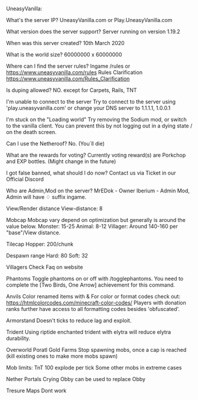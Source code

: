 UneasyVanilla:

What's the server IP?
	UneasyVanilla.com or Play.UneasyVanilla.com
	
What version does the server support?
	Server running on version 1.19.2
	
When was this server created?
	10th March 2020
	
What is the world size?
	60000000 x 60000000
	
Where can I find the server rules?
	Ingame /rules or https://www.uneasyvanilla.com/rules
	Rules Clarification https://www.uneasyvanilla.com/Rules_Clarification
	
Is duping allowed?
	NO. except for Carpets, Rails, TNT
	
I'm unable to connect to the server
	Try to connect to the server using 'play.uneasyvanilla.com' or change your DNS server to 1.1.1.1, 1.0.0.1
	
I'm stuck on the "Loading world"
	Try removing the Sodium mod, or switch to the vanilla client. You can prevent this by not logging out in a dying state / on the death screen.
	
Can I use the Netheroof?
	No. (You´ll die)
	
What are the rewards for voting?
	Currently voting reward(s) are Porkchop and EXP bottles. (Might change in the future)
	
I got false banned, what should I do now?
	Contact us via Ticket in our Official Discord
	
Who are Admin,Mod on the server?
	MrEDok - Owner
	Iberium - Admin
	Mod, Admin will have ♢ suffix ingame.
	
View/Render distance
	View-distance: 8
	
Mobcap
	Mobcap vary depend on optimization but generally is around the value below.
		Monster: 15-25
		Animal: 8-12
		Villager: Around 140-160 per "base"/View distance.
		
Tilecap
	Hopper: 200/chunk
	
Despawn range
	Hard: 80
	Soft: 32
	
Villagers
	Check Faq on website

Phantoms
	Toggle phantoms on or off with /togglephantoms. You need to complete the [Two Birds, One Arrow] achievement for this command.
	
Anvils
	Color renamed items with &
For color or format codes check out: https://htmlcolorcodes.com/minecraft-color-codes/
	Players with donation ranks further have access to all formatting codes besides 'obfuscated'.
	
Armorstand
	Doesn't ticks to reduce lag and exploit.
	
Trident
	Using riptide enchanted trident with elytra will reduce elytra durability.
	
Overworld Poratl Gold Farms
	Stop spawning mobs, once a cap is reached (kill existing ones to make more mobs spawn)
	
Mob limits:
	TnT 100 explode per tick 
	Some other mobs in extreme cases
	
Nether Portals
	Crying Obby can be used to replace Obby 
	
Tresure Maps
	Dont work
	
